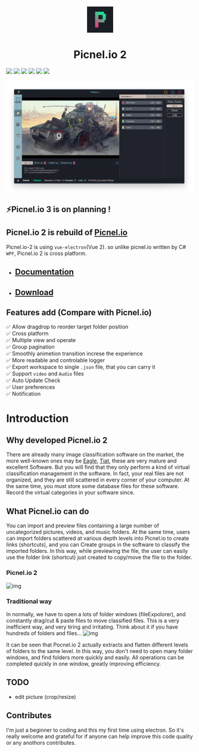 <p align="center">
  <img src="https://github.com/Proladon/Picnel.io-2/blob/master/src/assets/icon/pic2.png" width="70" />
</p>

<h1 align="center">Picnel.io 2</h1>  

![](https://img.shields.io/github/stars/Proladon/Picnel.io-2?style=for-the-badge)
![](https://img.shields.io/github/downloads/Proladon/Picnel.io-2/total?color=orange&label=Download&style=for-the-badge)
![](https://img.shields.io/github/v/release/Proladon/Picnel.io-2?color=6BD089&include_prereleases&label=Version&style=for-the-badge)
![](https://img.shields.io/github/issues-raw/Proladon/Picnel.io-2?color=Yellow&style=for-the-badge)
![](https://img.shields.io/github/issues-closed-raw/Proladon/Picnel.io-2?color=A6A6A6&style=for-the-badge)
![](https://img.shields.io/powershellgallery/p/DNS.1.1.1.1?color=skyblue&style=for-the-badge)

![preview](https://github.com/Proladon/Picnel.io-2/blob/master/preview/Picne.io_2_preview.png)

## ⚡Picnel.io 3 is on planning !

## Picnel.io 2 is rebuild of [Picnel.io](https://github.com/Proladon/Picnel.io)
Picnel.io-2 is using `vue-electron`(Vue 2). so unlike picnel.io written by C# `WPF`, Picnel.io 2 is cross platform.

- ## [Documentation](https://proladon.github.io/Picnel.io-2_Documentation/)  
- ## [Download](https://github.com/Proladon/Picnel.io-2/releases)  

<!-- ## Develop status: [Progress status](https://github.com/Proladon/Picnel.io-2/projects/1) -->

## Features add (Compare with Picnel.io)
✅ Allow dragdrop to reorder target folder position  
✅ Cross platform  
✅ Multiple view and operate  
✅ Group pagination  
✅ Smoothly animetion transition increse the experience  
✅ More readable and controlable logger  
✅ Export workspace to single `.json` file, that you can carry it  
✅ Support `video` and `Audio` files  
✅ Auto Update Check  
✅ User preferences  
✅ Notification


# Introduction

## Why developed Picnel.io 2
There are already many image classification software on the market, the more well-known ones may be [Eagle](https://tw.eagle.cool), [Tiat](https://tiat.app), these are very mature and excellent Software. But you will find that they only perform a kind of virtual classification management in the software. In fact, your real files are not organized, and they are still scattered in every corner of your computer. At the same time, you must store some database files for these software. Record the virtual categories in your software since.

## What Picnel.io can do
You can import and preview files containing a large number of uncategorized pictures, videos, and music folders. At the same time, users can import folders scattered at various depth levels into Picnel.io to create links (shortcuts), and you can Create groups in the software to classify the imported folders.
In this way, while previewing the file, the user can easily use the folder link (shortcut) just created to copy/move the file to the folder.

### Picnel.io 2
![img](https://i.imgur.com/FNr9xGr.png)

### Traditional way
In normally, we have to open a lots of folder windows (fileExpolorer), and constantly drag/cut & paste files to move classified files.
This is a very inefficient way, and very tiring and irritating. Think about it if you have hundreds of folders and files...
![img](https://i.imgur.com/vJoJDfE.png)

It can be seen that Pocnel.io 2 actually extracts and flatten different levels of folders to the same level. In this way, you don't need to open many folder windows, and find folders more quickly and easily. All operations can be completed quickly in one window, greatly improving efficiency.

## TODO
- edit picture (crop/resize)

## Contributes
I'm just a beginner to coding and this my first time using electron. So it's really welcome and grateful for if anyone can help improve this code quality or any anothors contributes.
